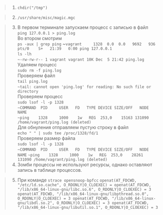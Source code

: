 > 1. `chdir("/tmp")`

> 2. `/usr/share/misc/magic.mgc`

> 3. В первом терминале запускаем процесс с записью в файл<br>
    `ping 127.0.0.1 > ping.log`<br>
    Во втором смотрим<br>
    `ps -aux | grep ping`
    ~``vagrant     1328  0.0  0.0   9692   936 pts/0    S+   21:39   0:00 ping 127.0.0.1``<br>
    `ls -lh`<br>
        `~-rw-rw-r-- 1 vagrant vagrant 10K Dec  5 21:42 ping.log`<br>
    Удаляем процесс<br>
    `sudo rm -f ping.log`<br>
    Проверяем файл <br>
    `tail ping.log` <br>
        `~tail: cannot open 'ping.log' for reading: No such file or directory`<br>
    Проверяем процесс <br>
    `sudo lsof -l -p 1328`<br>
        `~COMMAND  PID     USER   FD   TYPE DEVICE SIZE/OFF   NODE NAME`<br>
        `~ping    1328     1000    1w   REG  253,0    15163 131090 /home/vagrant/ping.log (deleted)`<br>
    Для обнуления отправляем пустую строку в файл <br>
    `echo " " | sudo tee /proc/1328/fd/1` <br>
    Проверяем размер файла <br>
    `sudo lsof -l -p 1328` <br>
        `~COMMAND  PID     USER   FD   TYPE DEVICE SIZE/OFF   NODE NAME`
        `~ping    1328     1000    1w   REG  253,0    28261 131090 /home/vagrant/ping.log (deleted)`<br>
> 4. Зомби процессы не используют ресурсы, однако оставляют запись в таблице процессов.

> 5. При команде  `strace opensnoop-bpfcc`
    `openat(AT_FDCWD, "/etc/ld.so.cache", O_RDONLY|O_CLOEXEC) =
    openat(AT_FDCWD, "/lib/x86_64-linux-gnu/libc.so.6", O_RDONLY|O_CLOEXEC) = 3
    openat(AT_FDCWD, "/lib/x86_64-linux-gnu/libpthread.so.0", O_RDONLY|O_CLOEXEC) = 3
    openat(AT_FDCWD, "/lib/x86_64-linux-gnu/libdl.so.2", O_RDONLY|O_CLOEXEC) = 3
    openat(AT_FDCWD, "/lib/x86_64-linux-gnu/libutil.so.1", O_RDONLY|O_CLOEXEC) = 3`

